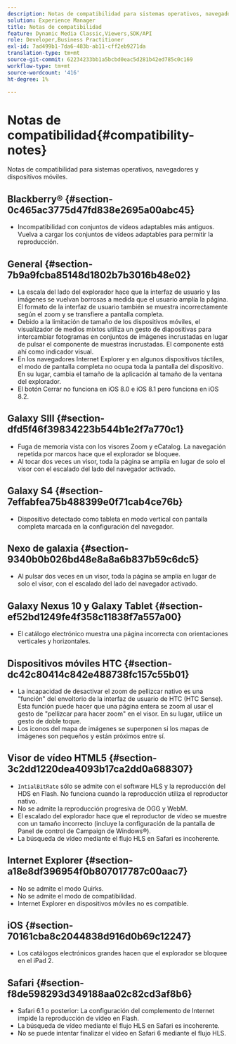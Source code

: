 ```yaml
---
description: Notas de compatibilidad para sistemas operativos, navegadores y dispositivos móviles.
solution: Experience Manager
title: Notas de compatibilidad
feature: Dynamic Media Classic,Viewers,SDK/API
role: Developer,Business Practitioner
exl-id: 7ad499b1-7da6-483b-ab11-cff2eb9271da
translation-type: tm+mt
source-git-commit: 62234233bb1a5bcbd0eac5d281b42ed785c0c169
workflow-type: tm+mt
source-wordcount: '416'
ht-degree: 1%

---
```


# Notas de compatibilidad{#compatibility-notes}

<!-- Updated April 06, 2021 from https://wiki.corp.adobe.com/pages/viewpage.action?spaceKey=scene7qa&title=s7Viewers%2C+S7SDK%2C+S7OnDemand+Release+Notes - Contact is Sasha -->

Notas de compatibilidad para sistemas operativos, navegadores y dispositivos móviles.

## Blackberry® {#section-0c465ac3775d47fd838e2695a00abc45}

* Incompatibilidad con conjuntos de vídeos adaptables más antiguos. Vuelva a cargar los conjuntos de vídeos adaptables para permitir la reproducción.

## General {#section-7b9a9fcba85148d1802b7b3016b48e02}

* La escala del lado del explorador hace que la interfaz de usuario y las imágenes se vuelvan borrosas a medida que el usuario amplía la página. El formato de la interfaz de usuario también se muestra incorrectamente según el zoom y se transfiere a pantalla completa.
* Debido a la limitación de tamaño de los dispositivos móviles, el visualizador de medios mixtos utiliza un gesto de diapositivas para intercambiar fotogramas en conjuntos de imágenes incrustadas en lugar de pulsar el componente de muestras incrustadas. El componente está ahí como indicador visual.
* En los navegadores Internet Explorer y en algunos dispositivos táctiles, el modo de pantalla completa no ocupa toda la pantalla del dispositivo. En su lugar, cambia el tamaño de la aplicación al tamaño de la ventana del explorador.
* El botón Cerrar no funciona en iOS 8.0 e iOS 8.1 pero funciona en iOS 8.2.

## Galaxy SIII {#section-dfd5f46f39834223b544b1e2f7a770c1}

* Fuga de memoria vista con los visores Zoom y eCatalog. La navegación repetida por marcos hace que el explorador se bloquee.
* Al tocar dos veces un visor, toda la página se amplía en lugar de solo el visor con el escalado del lado del navegador activado.

## Galaxy S4 {#section-7effabfea75b488399e0f71cab4ce76b}

* Dispositivo detectado como tableta en modo vertical con pantalla completa marcada en la configuración del navegador.

## Nexo de galaxia {#section-9340b0b026bd48e8a8a6b837b59c6dc5}

* Al pulsar dos veces en un visor, toda la página se amplía en lugar de solo el visor, con el escalado del lado del navegador activado.

## Galaxy Nexus 10 y Galaxy Tablet {#section-ef52bd1249fe4f358c11838f7a557a00}

* El catálogo electrónico muestra una página incorrecta con orientaciones verticales y horizontales.

## Dispositivos móviles HTC {#section-dc42c80414c842e488738fc157c55b01}

* La incapacidad de desactivar el zoom de pellizcar nativo es una &quot;función&quot; del envoltorio de la interfaz de usuario de HTC (HTC Sense). Esta función puede hacer que una página entera se zoom al usar el gesto de &quot;pellizcar para hacer zoom&quot; en el visor. En su lugar, utilice un gesto de doble toque.
* Los iconos del mapa de imágenes se superponen si los mapas de imágenes son pequeños y están próximos entre sí.

## Visor de vídeo HTML5 {#section-3c2dd1220dea4093b17ca2dd0a688307}

* `IntialBitRate` sólo se admite con el software HLS y la reproducción del HDS en Flash. No funciona cuando la reproducción utiliza el reproductor nativo.
* No se admite la reproducción progresiva de OGG y WebM.
* El escalado del explorador hace que el reproductor de vídeo se muestre con un tamaño incorrecto (incluye la configuración de la pantalla de Panel de control de Campaign de Windows®).
* La búsqueda de vídeo mediante el flujo HLS en Safari es incoherente.

## Internet Explorer {#section-a18e8df396954f0b807017787c00aac7}

* No se admite el modo Quirks.
* No se admite el modo de compatibilidad.
* Internet Explorer en dispositivos móviles no es compatible.

## iOS {#section-70161cba8c2044838d916d0b69c12247}

* Los catálogos electrónicos grandes hacen que el explorador se bloquee en el iPad 2.

## Safari {#section-f8de598293d349188aa02c82cd3af8b6}

* Safari 6.1 o posterior: La configuración del complemento de Internet impide la reproducción de vídeo en Flash.
* La búsqueda de vídeo mediante el flujo HLS en Safari es incoherente.
* No se puede intentar finalizar el vídeo en Safari 6 mediante el flujo HLS.
